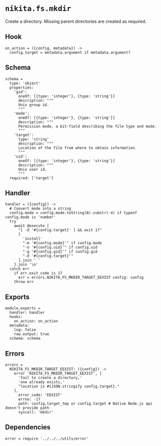 
# `nikita.fs.mkdir`

Create a directory. Missing parent directories are created as required.

## Hook

    on_action = ({config, metadata}) ->
      config.target = metadata.argument if metadata.argument?

## Schema

    schema =
      type: 'object'
      properties:
        'gid':
          oneOf: [{type: 'integer'}, {type: 'string'}]
          description: """
          Unix group id.
          """
        'mode':
          oneOf: [{type: 'integer'}, {type: 'string'}]
          description: """
          Permission mode, a bit-field describing the file type and mode.
          """
        'target':
          type: 'string'
          description: """
          Location of the file from where to obtain information.
          """
        'uid':
          oneOf: [{type: 'integer'}, {type: 'string'}]
          description: """
          Unix user id.
          """
      required: ['target']

## Handler

    handler = ({config}) ->
      # Convert mode into a string
      config.mode = config.mode.toString(8).substr(-4) if typeof config.mode is 'number'
      try
        await @execute [
          "[ -d '#{config.target}' ] && exit 17"
          [
            'install'
            "-m '#{config.mode}'" if config.mode
            "-o '#{config.uid}'" if config.uid
            "-g '#{config.gid}'" if config.gid
            "-d '#{config.target}'"
          ].join ' '
        ].join '\n'
      catch err
        if err.exit_code is 17
          err = errors.NIKITA_FS_MKDIR_TARGET_EEXIST config: config
        throw err

## Exports

    module.exports =
      handler: handler
      hooks:
        on_action: on_action
      metadata:
        log: false
        raw_output: true
      schema: schema

## Errors

    errors =
      NIKITA_FS_MKDIR_TARGET_EEXIST: ({config}) ->
        error 'NIKITA_FS_MKDIR_TARGET_EEXIST', [
          'fail to create a directory,'
          'one already exists,'
          "location is #{JSON.stringify config.target}."
        ],
          error_code: 'EEXIST'
          errno: -17
          path: config.target_tmp or config.target # Native Node.js api doesn't provide path
          syscall: 'mkdir'

## Dependencies

    error = require '../../../utils/error'
